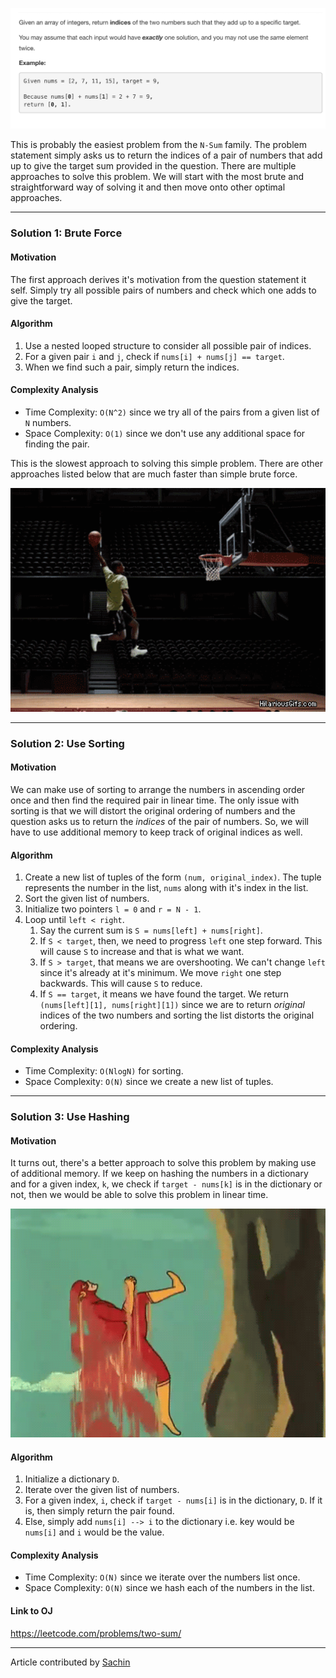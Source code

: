 <p align="center">
<img src="../../../Images/2Sum/main.png" width="600">
</p>

This is probably the easiest problem from the `N-Sum` family. The problem statement simply asks us to return the indices of a pair of numbers that add up to give the target sum provided in the question. There are multiple approaches to solve this problem. We will start with the most brute and straightforward way of solving it and then move onto other optimal approaches.

---
### Solution 1: Brute Force

#### Motivation

The first approach derives it's motivation from the question statement it self. Simply try all possible pairs of numbers and check which one adds to give the target.

#### Algorithm

1. Use a nested looped structure to consider all possible pair of indices.
2. For a given pair `i` and `j`, check if `nums[i] + nums[j] == target`.
3. When we find such a pair, simply return the indices.

#### Complexity Analysis

* Time Complexity: `O(N^2)` since we try all of the pairs from a given list of `N` numbers.
* Space Complexity: `O(1)` since we don't use any additional space for finding the pair.

This is the slowest approach to solving this simple problem. There are other approaches listed below that are much faster than simple brute force.

<p align="center">
<img src="../../../Images/2Sum/brute.gif" width="600">
</p>

---
### Solution 2: Use Sorting

#### Motivation

We can make use of sorting to arrange the numbers in ascending order once and then find the required pair in linear time. The only issue with sorting is that we will distort the original ordering of numbers and the question asks us to return the *indices* of the pair of numbers. So, we will have to use additional memory to keep track of original indices as well.

#### Algorithm

1. Create a new list of tuples of the form `(num, original_index)`. The tuple represents the number in the list, `nums` along with it's index in the list.
2. Sort the given list of numbers.
3. Initialize two pointers `l = 0` and `r = N - 1`.
4. Loop until `left < right`.
    1. Say the current sum is `S = nums[left] + nums[right]`.
    2. If `S < target`, then, we need to progress `left` one step forward. This will cause `S` to increase and that is what we want.
    3. If `S > target`, that means we are overshooting. We can't change `left` since it's already at it's minimum. We move `right` one step backwards. This will cause `S` to reduce.
    4. If `S == target`, it means we have found the target. We return `(nums[left][1], nums[right][1])` since we are to return *original* indices of the two numbers and sorting the list distorts the original ordering.

#### Complexity Analysis

* Time Complexity: `O(NlogN)` for sorting.
* Space Complexity: `O(N)` since we create a new list of tuples.

---
### Solution 3: Use Hashing

#### Motivation

It turns out, there's a better approach to solve this problem by making use of additional memory. If we keep on hashing the numbers in a dictionary and for a given index, `k`, we check if `target - nums[k]` is in the dictionary or not, then we would be able to solve this problem in linear time.

<p align="center">
<img src="../../../Images/2Sum/hash.gif" width="600">
</p>

#### Algorithm

1. Initialize a dictionary `D`.
2. Iterate over the given list of numbers.
3. For a given index, `i`, check if `target - nums[i]` is in the dictionary, `D`. If it is, then simply return the pair found.
4. Else, simply add `nums[i] --> i` to the dictionary i.e. key would be `nums[i]` and `i` would be the value.

#### Complexity Analysis

* Time Complexity: `O(N)` since we iterate over the numbers list once.
* Space Complexity: `O(N)` since we hash each of the numbers in the list.

#### Link to OJ

https://leetcode.com/problems/two-sum/

---
Article contributed by [Sachin](https://github.com/edorado93)
